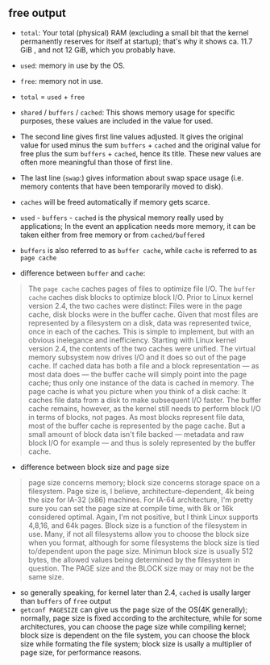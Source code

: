 ## free output
* `total`: Your total (physical) RAM (excluding a small bit that the kernel permanently reserves for itself at startup); that's why it shows ca. 11.7 GiB , and not 12 GiB, which you probably have.
* `used`: memory in use by the OS.
* `free`: memory not in use.
* `total` = `used` + `free`

* `shared` / `buffers` / `cached`: This shows memory usage for specific purposes, these values are included in the value for used.
* The second line gives first line values adjusted. It gives the original value for used minus the sum `buffers` + `cached` and the original value for free plus the sum `buffers` + `cached`, hence its title. These new values are often more meaningful than those of first line.

* The last line (`swap`:) gives information about swap space usage (i.e. memory contents that have been temporarily moved to disk).

* `caches` will be freed automatically if memory gets scarce.
* `used` - `buffers` - `cached` is the physical memory really used by applications; In the event an application needs more memory, it can be taken either from free memory or from `cached/buffered`
* `buffers` is also referred to as `buffer cache`, while `cache` is referred to as `page cache`
* difference between `buffer` and `cache`:
> The `page cache` caches pages of files to optimize file I/O. The `buffer cache` caches disk blocks to optimize block I/O. Prior to Linux kernel version 2.4, the two caches were distinct: Files were in the page cache, disk blocks were in the buffer cache. Given that most files are represented by a filesystem on a disk, data was represented twice, once in each of the caches. This is simple to implement, but with an obvious inelegance and inefficiency. Starting with Linux kernel version 2.4, the contents of the two caches were unified. The virtual memory subsystem now drives I/O and it does so out of the page cache. If cached data has both a file and a block representation — as most data does — the buffer cache will simply point into the page cache; thus only one instance of the data is cached in memory. The page cache is what you picture when you think of a disk cache: It caches file data from a disk to make subsequent I/O faster. The buffer cache remains, however, as the kernel still needs to perform block I/O in terms of blocks, not pages. As most blocks represent file data, most of the buffer cache is represented by the page cache. But a small amount of block data isn't file backed — metadata and raw block I/O for example — and thus is solely represented by the buffer cache.

* difference between block size and page size
> page size concerns memory; block size concerns storage space on a filesystem. Page size is, I believe, architecture-dependent, 4k being the size for IA-32 (x86) machines. For IA-64 architecture, I'm pretty sure you can set the page size at compile time, with 8k or 16k considered optimal. Again, I'm not positive, but I think Linux supports 4,8,16, and 64k pages. Block size is a function of the filesystem in use. Many, if not all filesystems allow you to choose the block size when you format, although for some filesystems the block size is tied to/dependent upon the page size. Minimun block size is usually 512 bytes, the allowed values being determined by the filesystem in question. The PAGE size and the BLOCK size may or may not be the same size.
* so generally speaking, for kernel later than 2.4, `cached` is usally larger than `buffers` of `free` output
* `getconf PAGESIZE` can give us the page size of the OS(4K generally); normally, page size is fixed according to the architecture, while for some architectures, you can choose the page size while compiling kernel; block size is dependent on the file system, you can choose the block size while formating the file system; block size is usally a multiplier of page size, for performance reasons.